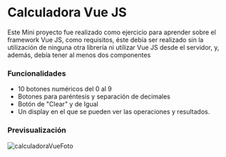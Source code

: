 # Calculadora Vue JS

Este Mini proyecto fue realizado como ejercicio para aprender sobre el framework Vue JS, como requisitos, éste debía ser realizado sin la utilización de ninguna otra librería ni utilizar Vue JS desde el servidor, y, además, debía tener al menos dos componentes

### Funcionalidades
 - 10 botones numéricos del 0 al 9
 - Botones para paréntesis y separación de decimales
 - Botón de "Clear" y de Igual
 - Un display en el que se pueden ver las operaciones y resultados.
 
### Previsualización
![calculadoraVueFoto](https://user-images.githubusercontent.com/93303178/175860283-2a2b5c89-deef-4021-9cf7-a542960bc570.jpeg)
